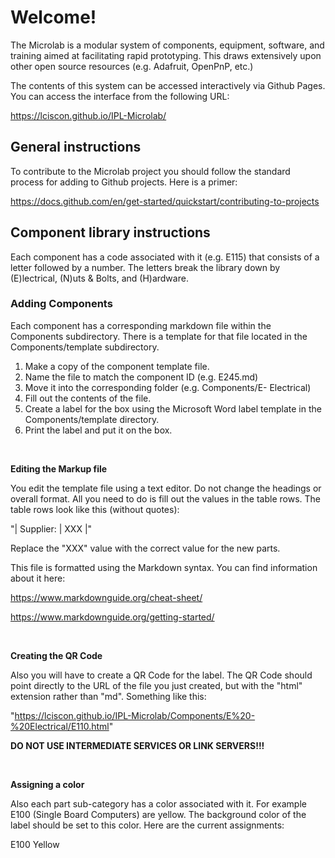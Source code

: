 
# Welcome!
The Microlab is a modular system of components, equipment, software, and training aimed at facilitating 
rapid prototyping. This draws extensively upon other open source resources (e.g. Adafruit, OpenPnP, etc.)

The contents of this system can be accessed interactively via Github Pages.  You can access the interface from 
the following URL:

https://lciscon.github.io/IPL-Microlab/

## General instructions

To contribute to the Microlab project you should follow the standard process 
for adding to Github projects.  Here is a primer:

https://docs.github.com/en/get-started/quickstart/contributing-to-projects


## Component library instructions

Each component has a code associated with it (e.g. E115) that consists of a letter followed by a 
number. The letters break the library down by (E)lectrical, (N)uts & Bolts, and (H)ardware.

###  Adding Components


Each component has a corresponding markdown file within the Components subdirectory. There is 
a template for that file located in the Components/template subdirectory.

1. Make a copy of the component template file.
2. Name the file to match the component ID (e.g. E245.md)
3. Move it into the corresponding folder (e.g. Components/E- Electrical)
4. Fill out the contents of the file.
5. Create a label for the box using the Microsoft Word label template in the Components/template directory. 
6. Print the label and put it on the box.

<br>

**Editing the Markup file**

You edit the template file using a text editor.  Do not change the headings or overall format.
All you need to do is fill out the values in the table rows.  The table rows look like this (without quotes):

"| Supplier: | XXX |"

Replace the "XXX" value with the correct value for the new parts.

This file is formatted using the Markdown syntax.  You can find information about it here:

https://www.markdownguide.org/cheat-sheet/

https://www.markdownguide.org/getting-started/

<br>

**Creating the QR Code**

Also you will have to create a QR Code for the label.  The QR Code should point directly to the URL of the file you
just created, but with the "html" extension rather than "md".  Something like this:

"https://lciscon.github.io/IPL-Microlab/Components/E%20-%20Electrical/E110.html"

**DO NOT USE INTERMEDIATE SERVICES OR LINK SERVERS!!!**

<br>

**Assigning a color**

Also each part sub-category has a color associated with it.  For example E100 (Single Board Computers) are yellow. The background color of the label should be set to this color. Here are the current assignments:

  E100  Yellow
  











